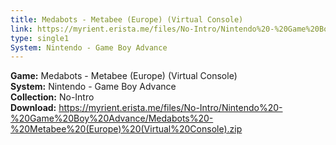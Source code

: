 ```yaml
---
title: Medabots - Metabee (Europe) (Virtual Console)
link: https://myrient.erista.me/files/No-Intro/Nintendo%20-%20Game%20Boy%20Advance/Medabots%20-%20Metabee%20(Europe)%20(Virtual%20Console).zip
type: single1
System: Nintendo - Game Boy Advance
---
```

<b>Game:</b> Medabots - Metabee (Europe) (Virtual Console)<br>
<b>System:</b> Nintendo - Game Boy Advance<br>
<b>Collection:</b> No-Intro<br>
<b>Download:</b> https://myrient.erista.me/files/No-Intro/Nintendo%20-%20Game%20Boy%20Advance/Medabots%20-%20Metabee%20(Europe)%20(Virtual%20Console).zip